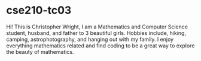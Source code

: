 # cse210-tc03

Hi! This is Christopher Wright, I am a Mathematics and Computer Science student, husband, and father to 3 beautiful girls. Hobbies include, hiking, camping, astrophotography, and hanging out with my family. I enjoy everything mathematics related and find coding to be a great way to explore the beauty of mathematics. 
